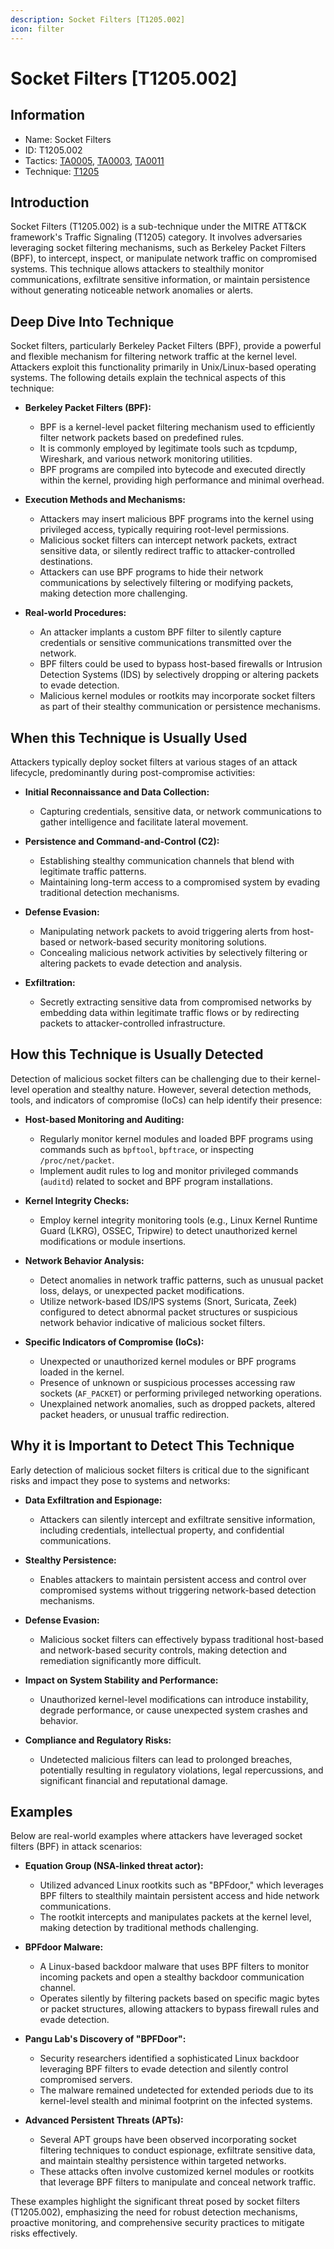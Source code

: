 ```yaml
---
description: Socket Filters [T1205.002]
icon: filter
---
```


# Socket Filters [T1205.002]

## Information

- Name: Socket Filters
- ID: T1205.002
- Tactics: [TA0005](../TA0005/TA0005.md), [TA0003](../TA0003/TA0003.md), [TA0011](../TA0011/TA0011.md)
- Technique: [T1205](./T1205.md)

## Introduction

Socket Filters (T1205.002) is a sub-technique under the MITRE ATT&CK framework's Traffic Signaling (T1205) category. It involves adversaries leveraging socket filtering mechanisms, such as Berkeley Packet Filters (BPF), to intercept, inspect, or manipulate network traffic on compromised systems. This technique allows attackers to stealthily monitor communications, exfiltrate sensitive information, or maintain persistence without generating noticeable network anomalies or alerts.

## Deep Dive Into Technique

Socket filters, particularly Berkeley Packet Filters (BPF), provide a powerful and flexible mechanism for filtering network traffic at the kernel level. Attackers exploit this functionality primarily in Unix/Linux-based operating systems. The following details explain the technical aspects of this technique:

- **Berkeley Packet Filters (BPF):**

  - BPF is a kernel-level packet filtering mechanism used to efficiently filter network packets based on predefined rules.
  - It is commonly employed by legitimate tools such as tcpdump, Wireshark, and various network monitoring utilities.
  - BPF programs are compiled into bytecode and executed directly within the kernel, providing high performance and minimal overhead.

- **Execution Methods and Mechanisms:**

  - Attackers may insert malicious BPF programs into the kernel using privileged access, typically requiring root-level permissions.
  - Malicious socket filters can intercept network packets, extract sensitive data, or silently redirect traffic to attacker-controlled destinations.
  - Attackers can use BPF programs to hide their network communications by selectively filtering or modifying packets, making detection more challenging.

- **Real-world Procedures:**
  - An attacker implants a custom BPF filter to silently capture credentials or sensitive communications transmitted over the network.
  - BPF filters could be used to bypass host-based firewalls or Intrusion Detection Systems (IDS) by selectively dropping or altering packets to evade detection.
  - Malicious kernel modules or rootkits may incorporate socket filters as part of their stealthy communication or persistence mechanisms.

## When this Technique is Usually Used

Attackers typically deploy socket filters at various stages of an attack lifecycle, predominantly during post-compromise activities:

- **Initial Reconnaissance and Data Collection:**

  - Capturing credentials, sensitive data, or network communications to gather intelligence and facilitate lateral movement.

- **Persistence and Command-and-Control (C2):**

  - Establishing stealthy communication channels that blend with legitimate traffic patterns.
  - Maintaining long-term access to a compromised system by evading traditional detection mechanisms.

- **Defense Evasion:**

  - Manipulating network packets to avoid triggering alerts from host-based or network-based security monitoring solutions.
  - Concealing malicious network activities by selectively filtering or altering packets to evade detection and analysis.

- **Exfiltration:**
  - Secretly extracting sensitive data from compromised networks by embedding data within legitimate traffic flows or by redirecting packets to attacker-controlled infrastructure.

## How this Technique is Usually Detected

Detection of malicious socket filters can be challenging due to their kernel-level operation and stealthy nature. However, several detection methods, tools, and indicators of compromise (IoCs) can help identify their presence:

- **Host-based Monitoring and Auditing:**

  - Regularly monitor kernel modules and loaded BPF programs using commands such as `bpftool`, `bpftrace`, or inspecting `/proc/net/packet`.
  - Implement audit rules to log and monitor privileged commands (`auditd`) related to socket and BPF program installations.

- **Kernel Integrity Checks:**

  - Employ kernel integrity monitoring tools (e.g., Linux Kernel Runtime Guard (LKRG), OSSEC, Tripwire) to detect unauthorized kernel modifications or module insertions.

- **Network Behavior Analysis:**

  - Detect anomalies in network traffic patterns, such as unusual packet loss, delays, or unexpected packet modifications.
  - Utilize network-based IDS/IPS systems (Snort, Suricata, Zeek) configured to detect abnormal packet structures or suspicious network behavior indicative of malicious socket filters.

- **Specific Indicators of Compromise (IoCs):**
  - Unexpected or unauthorized kernel modules or BPF programs loaded in the kernel.
  - Presence of unknown or suspicious processes accessing raw sockets (`AF_PACKET`) or performing privileged networking operations.
  - Unexplained network anomalies, such as dropped packets, altered packet headers, or unusual traffic redirection.

## Why it is Important to Detect This Technique

Early detection of malicious socket filters is critical due to the significant risks and impact they pose to systems and networks:

- **Data Exfiltration and Espionage:**

  - Attackers can silently intercept and exfiltrate sensitive information, including credentials, intellectual property, and confidential communications.

- **Stealthy Persistence:**

  - Enables attackers to maintain persistent access and control over compromised systems without triggering network-based detection mechanisms.

- **Defense Evasion:**

  - Malicious socket filters can effectively bypass traditional host-based and network-based security controls, making detection and remediation significantly more difficult.

- **Impact on System Stability and Performance:**

  - Unauthorized kernel-level modifications can introduce instability, degrade performance, or cause unexpected system crashes and behavior.

- **Compliance and Regulatory Risks:**
  - Undetected malicious filters can lead to prolonged breaches, potentially resulting in regulatory violations, legal repercussions, and significant financial and reputational damage.

## Examples

Below are real-world examples where attackers have leveraged socket filters (BPF) in attack scenarios:

- **Equation Group (NSA-linked threat actor):**

  - Utilized advanced Linux rootkits such as "BPFdoor," which leverages BPF filters to stealthily maintain persistent access and hide network communications.
  - The rootkit intercepts and manipulates packets at the kernel level, making detection by traditional methods challenging.

- **BPFdoor Malware:**

  - A Linux-based backdoor malware that uses BPF filters to monitor incoming packets and open a stealthy backdoor communication channel.
  - Operates silently by filtering packets based on specific magic bytes or packet structures, allowing attackers to bypass firewall rules and evade detection.

- **Pangu Lab's Discovery of "BPFDoor":**

  - Security researchers identified a sophisticated Linux backdoor leveraging BPF filters to evade detection and silently control compromised servers.
  - The malware remained undetected for extended periods due to its kernel-level stealth and minimal footprint on the infected systems.

- **Advanced Persistent Threats (APTs):**
  - Several APT groups have been observed incorporating socket filtering techniques to conduct espionage, exfiltrate sensitive data, and maintain stealthy persistence within targeted networks.
  - These attacks often involve customized kernel modules or rootkits that leverage BPF filters to manipulate and conceal network traffic.

These examples highlight the significant threat posed by socket filters (T1205.002), emphasizing the need for robust detection mechanisms, proactive monitoring, and comprehensive security practices to mitigate risks effectively.
